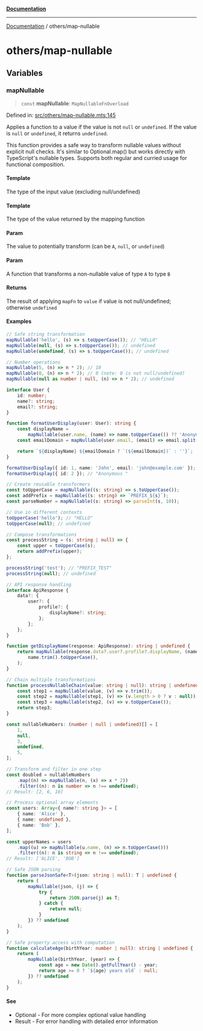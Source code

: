 [**Documentation**](../README.md)

---

[Documentation](../README.md) / others/map-nullable

# others/map-nullable

## Variables

### mapNullable

> `const` **mapNullable**: `MapNullableFnOverload`

Defined in: [src/others/map-nullable.mts:145](https://github.com/noshiro-pf/ts-verified/blob/main/src/others/map-nullable.mts#L145)

Applies a function to a value if the value is not `null` or `undefined`.
If the value is `null` or `undefined`, it returns `undefined`.

This function provides a safe way to transform nullable values without explicit null checks.
It's similar to Optional.map() but works directly with TypeScript's nullable types.
Supports both regular and curried usage for functional composition.

#### Template

The type of the input value (excluding null/undefined)

#### Template

The type of the value returned by the mapping function

#### Param

The value to potentially transform (can be `A`, `null`, or `undefined`)

#### Param

A function that transforms a non-nullable value of type `A` to type `B`

#### Returns

The result of applying `mapFn` to `value` if value is not null/undefined; otherwise `undefined`

#### Examples

```typescript
// Safe string transformation
mapNullable('hello', (s) => s.toUpperCase()); // "HELLO"
mapNullable(null, (s) => s.toUpperCase()); // undefined
mapNullable(undefined, (s) => s.toUpperCase()); // undefined

// Number operations
mapNullable(5, (n) => n * 2); // 10
mapNullable(0, (n) => n * 2); // 0 (note: 0 is not null/undefined)
mapNullable(null as number | null, (n) => n * 2); // undefined
```

```typescript
interface User {
    id: number;
    name?: string;
    email?: string;
}

function formatUserDisplay(user: User): string {
    const displayName =
        mapNullable(user.name, (name) => name.toUpperCase()) ?? 'Anonymous';
    const emailDomain = mapNullable(user.email, (email) => email.split('@')[1]);

    return `${displayName} ${emailDomain ? `(${emailDomain})` : ''}`;
}

formatUserDisplay({ id: 1, name: 'John', email: 'john@example.com' }); // "JOHN (example.com)"
formatUserDisplay({ id: 2 }); // "Anonymous "
```

```typescript
// Create reusable transformers
const toUpperCase = mapNullable((s: string) => s.toUpperCase());
const addPrefix = mapNullable((s: string) => `PREFIX_${s}`);
const parseNumber = mapNullable((s: string) => parseInt(s, 10));

// Use in different contexts
toUpperCase('hello'); // "HELLO"
toUpperCase(null); // undefined

// Compose transformations
const processString = (s: string | null) => {
    const upper = toUpperCase(s);
    return addPrefix(upper);
};

processString('test'); // "PREFIX_TEST"
processString(null); // undefined
```

```typescript
// API response handling
interface ApiResponse {
    data?: {
        user?: {
            profile?: {
                displayName?: string;
            };
        };
    };
}

function getDisplayName(response: ApiResponse): string | undefined {
    return mapNullable(response.data?.user?.profile?.displayName, (name) =>
        name.trim().toUpperCase(),
    );
}

// Chain multiple transformations
function processNullableChain(value: string | null): string | undefined {
    const step1 = mapNullable(value, (v) => v.trim());
    const step2 = mapNullable(step1, (v) => (v.length > 0 ? v : null));
    const step3 = mapNullable(step2, (v) => v.toUpperCase());
    return step3;
}
```

```typescript
const nullableNumbers: (number | null | undefined)[] = [
    1,
    null,
    3,
    undefined,
    5,
];

// Transform and filter in one step
const doubled = nullableNumbers
    .map((n) => mapNullable(n, (x) => x * 2))
    .filter((n): n is number => n !== undefined);
// Result: [2, 6, 10]

// Process optional array elements
const users: Array<{ name?: string }> = [
    { name: 'Alice' },
    { name: undefined },
    { name: 'Bob' },
];

const upperNames = users
    .map((u) => mapNullable(u.name, (n) => n.toUpperCase()))
    .filter((n): n is string => n !== undefined);
// Result: ['ALICE', 'BOB']
```

```typescript
// Safe JSON parsing
function parseJsonSafe<T>(json: string | null): T | undefined {
    return (
        mapNullable(json, (j) => {
            try {
                return JSON.parse(j) as T;
            } catch {
                return null;
            }
        }) ?? undefined
    );
}

// Safe property access with computation
function calculateAge(birthYear: number | null): string | undefined {
    return (
        mapNullable(birthYear, (year) => {
            const age = new Date().getFullYear() - year;
            return age >= 0 ? `${age} years old` : null;
        }) ?? undefined
    );
}
```

#### See

- Optional - For more complex optional value handling
- Result - For error handling with detailed error information
